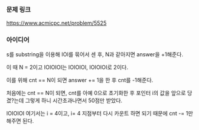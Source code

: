 ### 문제 링크

https://www.acmicpc.net/problem/5525

### 아이디어

s를 substring을 이용해 IOI를 묶어서 센 후,  N과 같아지면 answer을 +1해준다. 

이 때 N = 2이고 IOIOIOI는 IOIOIOI, IOIOIOI로 2이다. 

이를 위해 cnt == N이 되면 answer += 1을 한 후 cnt를 -1해준다.

처음에는 cnt == N이 되면, cnt를 아예 0으로 초기화한 후 포인터 i의 값을 앞으로 당겼?는데 그렇게 하니 시간초과나면서 50점만 받았다. 

IOIOIOI 여기서는 i = 4이고, i= 4 지점부터 다시 카운트 하면 되기 때문에 cnt -= 1만 해주면 된다.
